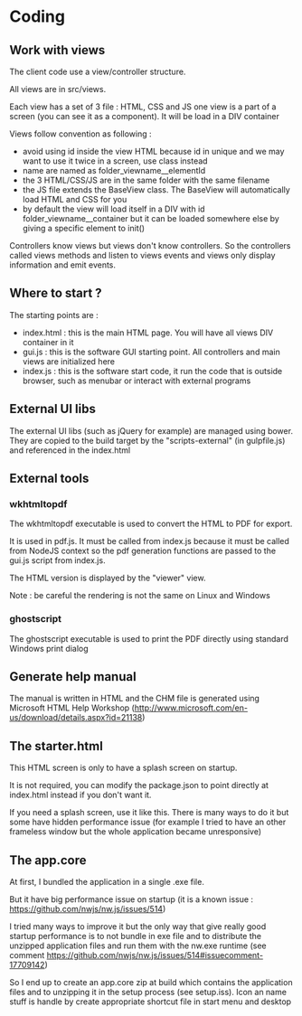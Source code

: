 # Coding

## Work with views

The client code use a view/controller structure.

All views are in src/views.

Each view has a set of 3 file : HTML, CSS and JS
one view is a part of a screen (you can see it as a component). It will be load in a DIV container

Views follow convention as following :
 * avoid using id inside the view HTML because id in unique and we may want to use it twice in a screen, use class instead
 * name are named as folder_viewname__elementId
 * the 3 HTML/CSS/JS are in the same folder with the same filename
 * the JS file extends the BaseView class. The BaseView will automatically load HTML and CSS for you
 * by default the view will load itself in a DIV with id folder_viewname__container but it can be loaded somewhere else by giving a specific element to init()

Controllers know views but views don't know controllers. So the controllers called views methods and listen to views events
and views only display information and emit events.

## Where to start ?

The starting points are :
 * index.html : this is the main HTML page. You will have all views DIV container in it
 * gui.js : this is the software GUI starting point. All controllers and main views are initialized here
 * index.js : this is the software start code, it run the code that is outside browser, such as menubar or interact with external programs

## External UI libs

The external UI libs (such as jQuery for example) are managed using bower.
They are copied to the build target by the "scripts-external" (in gulpfile.js) and referenced
in the index.html

## External tools

### wkhtmltopdf

The wkhtmltopdf executable is used to convert the HTML to PDF for export.

It is used in pdf.js. It must be called from index.js because it must be called from NodeJS context
so the pdf generation functions are passed to the gui.js script from index.js.

The HTML version is displayed by the "viewer" view.

Note : be careful the rendering is not the same on Linux and Windows

### ghostscript

The ghostscript executable is used to print the PDF directly using standard Windows print dialog

## Generate help manual

The manual is written in HTML and the CHM file is generated using Microsoft HTML Help Workshop
(http://www.microsoft.com/en-us/download/details.aspx?id=21138)

## The starter.html

This HTML screen is only to have a splash screen on startup.

It is not required, you can modify the package.json to point directly at index.html instead if you don't want it.

If you need a splash screen, use it like this. There is many ways to do it but some have hidden performance issue
(for example I tried to have an other frameless window but the whole application became unresponsive)

## The app.core

At first, I bundled the application in a single .exe file.

But it have big performance issue on startup (it is a known issue : https://github.com/nwjs/nw.js/issues/514)

I tried many ways to improve it but the only way that give really good startup performance is to not bundle in exe file
and to distribute the unzipped application files and run them with the nw.exe runtime (see comment https://github.com/nwjs/nw.js/issues/514#issuecomment-17709142)

So I end up to create an app.core zip at build which contains the application files and to unzipping it in the
setup process (see setup.iss).
Icon an name stuff is handle by create appropriate shortcut file in start menu and desktop